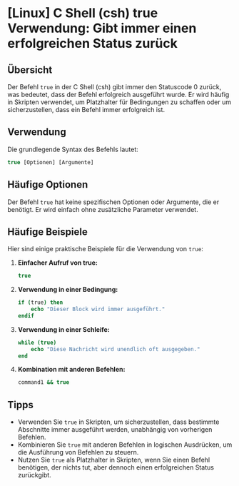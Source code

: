 # [Linux] C Shell (csh) true Verwendung: Gibt immer einen erfolgreichen Status zurück

## Übersicht
Der Befehl `true` in der C Shell (csh) gibt immer den Statuscode 0 zurück, was bedeutet, dass der Befehl erfolgreich ausgeführt wurde. Er wird häufig in Skripten verwendet, um Platzhalter für Bedingungen zu schaffen oder um sicherzustellen, dass ein Befehl immer erfolgreich ist.

## Verwendung
Die grundlegende Syntax des Befehls lautet:

```csh
true [Optionen] [Argumente]
```

## Häufige Optionen
Der Befehl `true` hat keine spezifischen Optionen oder Argumente, die er benötigt. Er wird einfach ohne zusätzliche Parameter verwendet.

## Häufige Beispiele
Hier sind einige praktische Beispiele für die Verwendung von `true`:

1. **Einfacher Aufruf von true:**
   ```csh
   true
   ```

2. **Verwendung in einer Bedingung:**
   ```csh
   if (true) then
       echo "Dieser Block wird immer ausgeführt."
   endif
   ```

3. **Verwendung in einer Schleife:**
   ```csh
   while (true)
       echo "Diese Nachricht wird unendlich oft ausgegeben."
   end
   ```

4. **Kombination mit anderen Befehlen:**
   ```csh
   command1 && true
   ```

## Tipps
- Verwenden Sie `true` in Skripten, um sicherzustellen, dass bestimmte Abschnitte immer ausgeführt werden, unabhängig von vorherigen Befehlen.
- Kombinieren Sie `true` mit anderen Befehlen in logischen Ausdrücken, um die Ausführung von Befehlen zu steuern.
- Nutzen Sie `true` als Platzhalter in Skripten, wenn Sie einen Befehl benötigen, der nichts tut, aber dennoch einen erfolgreichen Status zurückgibt.